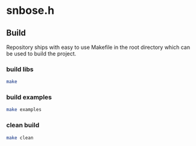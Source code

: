 # snbose.h

## Build

Repository ships with easy to use Makefile in the root directory which can be used to build the project.

### build libs

```bash
make
```

### build examples

```bash
make examples
```

### clean build

```bash
make clean
```
